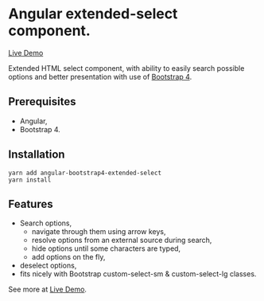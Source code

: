 # Angular extended-select component.

[Live Demo](https://mateuszrohde.pl/repository/angular-bootstrap4-extended-select/demo/index.html)

Extended HTML select component, with ability to easily search possible options and better presentation with use of [Bootstrap 4](https://getbootstrap.com/docs/).

## Prerequisites

- Angular,
- Bootstrap 4.

## Installation

```
yarn add angular-bootstrap4-extended-select
yarn install
```

## Features

- Search options,
    - navigate through them using arrow keys,
    - resolve options from an external source during search,
    - hide options until some characters are typed,
    - add options on the fly,
- deselect options,
- fits nicely with Bootstrap custom-select-sm & custom-select-lg classes.

See more at [Live Demo](https://mateuszrohde.pl/repository/angular-bootstrap4-extended-select/demo/index.html).
